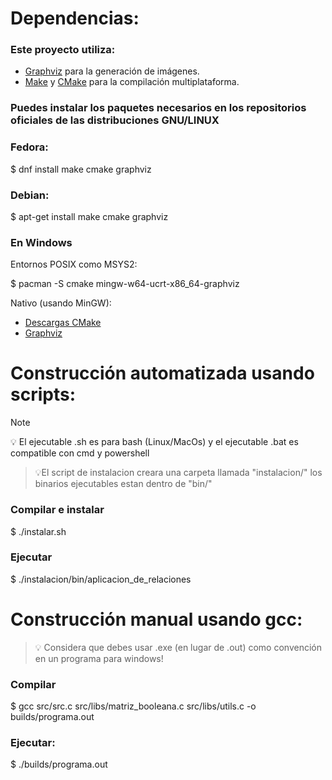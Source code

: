 # Dependencias:
### Este proyecto utiliza:
- [Graphviz](graphviz.org) para la generación de imágenes.
- [Make](www.gnu.org/software/make/) y [CMake](https://cmake.org/) para la compilación multiplataforma.

### Puedes instalar los paquetes necesarios en los repositorios oficiales de las distribuciones GNU/LINUX
### Fedora:
$ dnf install make cmake graphviz

### Debian:
$ apt-get install make cmake graphviz

### En Windows 
Entornos POSIX como MSYS2:

$ pacman -S cmake mingw-w64-ucrt-x86_64-graphviz

Nativo (usando MinGW):
- [Descargas CMake](cmake.org/download/) 
- [Graphviz](https://graphviz.org/download/)
  
  
# Construcción automatizada usando scripts:
> [!NOTE]
> 💡 El ejecutable .sh es para bash (Linux/MacOs) y el ejecutable .bat es compatible con cmd y powershell

> 💡El script de instalacion creara una carpeta llamada "instalacion/" los binarios ejecutables estan dentro de "bin/"

### Compilar e instalar 
$ ./instalar.sh
### Ejecutar
$ ./instalacion/bin/aplicacion_de_relaciones 
# Construcción manual usando gcc:
> 💡 Considera que debes usar .exe (en lugar de .out) como convención en un programa para windows!
### Compilar
$ gcc src/src.c src/libs/matriz_booleana.c src/libs/utils.c -o builds/programa.out 

 ### Ejecutar:
$ ./builds/programa.out
